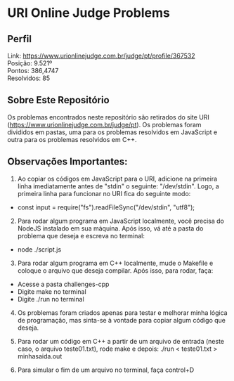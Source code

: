 # URI Online Judge Problems

## Perfil

Link: https://www.urionlinejudge.com.br/judge/pt/profile/367532<br />
Posição: 9.521º<br />
Pontos: 386,4747<br />
Resolvidos: 85<br />

## Sobre Este Repositório

Os problemas encontrados neste repositório são retirados do site URI (https://www.urionlinejudge.com.br/judge/pt). Os problemas foram divididos em pastas, uma para os problemas resolvidos em JavaScript e outra para os problemas resolvidos em C++. 


## Observações Importantes:

1) Ao copiar os códigos em JavaScript para o URI, adicione na primeira linha imediatamente antes de "stdin" o seguinte: "/dev/stdin". Logo, a primeira linha para funcionar no URI fica do seguinte modo:

- const input = require("fs").readFileSync("/dev/stdin", "utf8");

2) Para rodar algum programa em JavaScript localmente, você precisa do NodeJS instalado em sua máquina. Após isso, vá até a pasta do problema que deseja e escreva no terminal:

- node ./script.js

3) Para rodar algum programa em C++ localmente, mude o Makefile e coloque o arquivo que deseja compilar. Após isso, para rodar, faça:
- Acesse a pasta challenges-cpp
- Digite make no terminal
- Digite ./run no terminal

4) Os problemas foram criados apenas para testar e melhorar minha lógica de programação, mas sinta-se à vontade para copiar algum código que deseja.

5) Para rodar um código em C++ a partir de um arquivo de entrada (neste caso, o arquivo teste01.txt), rode make e depois:
./run < teste01.txt > minhasaida.out

6) Para simular o fim de um arquivo no terminal, faça control+D